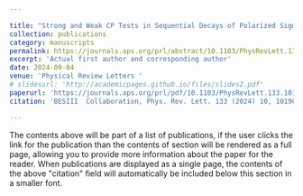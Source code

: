 ```yaml
---

title: "Strong and Weak CP Tests in Sequential Decays of Polarized Sigma0 Hyperons"
collection: publications
category: manuscripts
permalink: https://journals.aps.org/prl/abstract/10.1103/PhysRevLett.133.101902
excerpt: 'Actual first author and corresponding author'
date: 2024-09-04
venue: 'Physical Review Letters '
# slidesurl: 'http://academicpages.github.io/files/slides2.pdf'
paperurl: 'https://journals.aps.org/prl/pdf/10.1103/PhysRevLett.133.101902'
citation: 'BESIII  Collaboration, Phys. Rev. Lett. 133 (2024) 10, 101902.'

---
```


The contents above will be part of a list of publications, if the user clicks the link for the publication than the contents of section will be rendered as a full page, allowing you to provide more information about the paper for the reader. When publications are displayed as a single page, the contents of the above "citation" field will automatically be included below this section in a smaller font.
